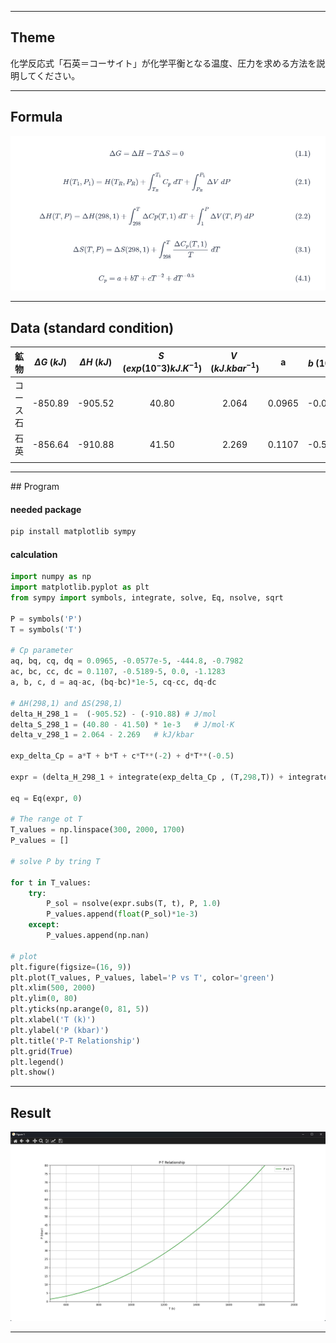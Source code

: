 <hr>

## Theme
化学反応式「石英＝コーサイト」が化学平衡となる温度、圧力を求める方法を説明してください。

<hr>

## Formula

![](formula.png)

<hr>

## Data (standard condition)

|  鉱物  | $\Delta G\;(kJ)$ | $\Delta H\;(kJ)$ | $S\;(exp(10{^-3})kJ.K^{-1})$ | $V\;(kJ.kbar^{-1})$ |   a    |  $b\;(10^{-5})$  |   c    |    d    |
| :--: | :--------------: | :--------------: | :--------------------------: | :-----------------: | :----: | :-----: | :----: | :-----: |
| コース石 |     -850.89      |     -905.52      |            40.80             |        2.064        | 0.0965 | -0.0577 | -444.8 | -0.7982 |
|  石英  |     -856.64      |     -910.88      |            41.50             |        2.269        | 0.1107 | -0.5189 |  0.0   | -1.1283 |
|      |                  |                  |                              |                     |        |         |        |         |

<hr>
## Program

#### needed package 
```cmd
pip install matplotlib sympy
```

#### calculation
```python
import numpy as np
import matplotlib.pyplot as plt
from sympy import symbols, integrate, solve, Eq, nsolve, sqrt

P = symbols('P')
T = symbols('T')

# Cp parameter
aq, bq, cq, dq = 0.0965, -0.0577e-5, -444.8, -0.7982
ac, bc, cc, dc = 0.1107, -0.5189-5, 0.0, -1.1283
a, b, c, d = aq-ac, (bq-bc)*1e-5, cq-cc, dq-dc 

# ΔH(298,1) and ΔS(298,1)
delta_H_298_1 =  (-905.52) - (-910.88) # J/mol
delta_S_298_1 = (40.80 - 41.50) * 1e-3   # J/mol·K
delta_v_298_1 = 2.064 - 2.269   # kJ/kbar 

exp_delta_Cp = a*T + b*T + c*T**(-2) + d*T**(-0.5)

expr = (delta_H_298_1 + integrate(exp_delta_Cp , (T,298,T)) + integrate(delta_v_298_1 ,(P,1,P))) - T*((delta_S_298_1) + integrate(exp_delta_Cp/T ,(T,298,T)))

eq = Eq(expr, 0)

# The range ot T
T_values = np.linspace(300, 2000, 1700)
P_values = [] 

# solve P by tring T

for t in T_values:
    try:
        P_sol = nsolve(expr.subs(T, t), P, 1.0) 
        P_values.append(float(P_sol)*1e-3)
    except:
        P_values.append(np.nan)  

# plot
plt.figure(figsize=(16, 9))
plt.plot(T_values, P_values, label='P vs T', color='green')
plt.xlim(500, 2000) 
plt.ylim(0, 80) 
plt.yticks(np.arange(0, 81, 5))
plt.xlabel('T (k)')
plt.ylabel('P (kbar)')
plt.title('P-T Relationship')
plt.grid(True)
plt.legend()
plt.show()
```

<hr>

## Result

![](plot.png)

<hr>